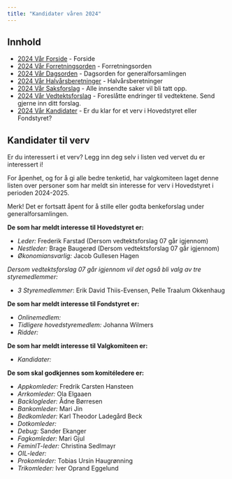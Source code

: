 ```yaml
---
title: "Kandidater våren 2024"
---
```


## Innhold
* [2024 Vår Forside](/wiki/online/generalforsamlingen/genfors2024v)   - Forside
* [2024 Vår Forretningsorden](/wiki/online/generalforsamlingen/genfors2024v/forretningsorden) - Forretningsorden
* [2024 Vår Dagsorden](/wiki/online/generalforsamlingen/genfors2024v/dagsorden) - Dagsorden for generalforsamlingen
* [2024 Vår Halvårsberetninger](/wiki/online/generalforsamlingen/genfors2024V/aarsberetninger) - Halvårsberetninger
* [2024 Vår Saksforslag](/wiki/online/generalforsamlingen/genfors2024v/saksforslag) - Alle innsendte saker vil bli tatt opp.
* [2024 Vår Vedtektsforslag](/wiki/online/generalforsamlingen/genfors2024v/vedtekstforslag) - Foreslåtte endringer til vedtektene. Send gjerne inn ditt forslag.
* [2024 Vår Kandidater](/wiki/online/generalforsamlingen/genfors2024v/valg) - Er du klar for et verv i Hovedstyret eller Fondstyret?

## Kandidater til verv  
Er du interessert i et verv? Legg inn deg selv i listen ved vervet du er interessert i!

For åpenhet, og for å gi alle bedre tenketid, har valgkomiteen laget denne listen over personer som har meldt sin interesse for verv i Hovedstyret i perioden 2024-2025.

Merk! Det er fortsatt åpent for å stille eller godta benkeforslag under generalforsamlingen.  

**De som har meldt interesse til Hovedstyret er:**

* *Leder:* Frederik Farstad (Dersom vedtektsforslag 07 går igjennom)
* *Nestleder:* Brage Baugerød (Dersom vedtektsforslag 07 går igjennom)  
* *Økonomiansvarlig:* Jacob Gullesen Hagen

_Dersom vedtektsforslag 07 går igjennom vil det også bli valg av tre styremedlemmer:_

* *3 Styremedlemmer*: Erik David Thiis-Evensen, Pelle Traalum Okkenhaug

**De som har meldt interesse til Fondstyret er:**

* *Onlinemedlem:* 
* *Tidligere hovedstyremedlem:* Johanna Wilmers
* *Ridder:* 

**De som har meldt interesse til Valgkomiteen er:**

* *Kandidater:* 

**De som skal godkjennes som komitéledere er:**

* *Appkomleder:* Fredrik Carsten Hansteen
* *Arrkomleder:* Ola Elgaaen
* *Backlogleder:* Ådne Børresen
* *Bankomleder:*  Mari Jin
* *Bedkomleder:* Karl Theodor Ladegård Beck
* *Dotkomleder:* 
* *Debug:* Sander Ekanger 
* *Fagkomleder:* Mari Gjul
* *FeminIT-leder:* Christina Sedlmayr
* *OIL-leder:* 
* *Prokomleder:* Tobias Ursin Haugrønning
* *Trikomleder:* Iver Oprand Eggelund